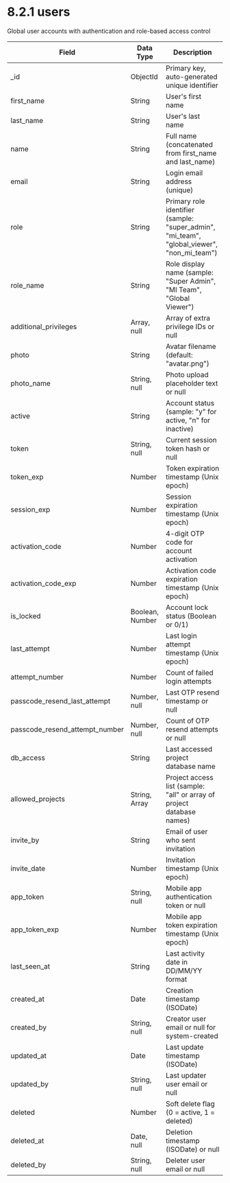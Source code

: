 # 8.2.1 users

Global user accounts with authentication and role-based access control

| Field | Data Type | Description |
|-------|-----------|-------------|
| _id | ObjectId | Primary key, auto-generated unique identifier |
| first_name | String | User's first name |
| last_name | String | User's last name |
| name | String | Full name (concatenated from first_name and last_name) |
| email | String | Login email address (unique) |
| role | String | Primary role identifier (sample: "super_admin", "mi_team", "global_viewer", "non_mi_team") |
| role_name | String | Role display name (sample: "Super Admin", "MI Team", "Global Viewer") |
| additional_privileges | Array, null | Array of extra privilege IDs or null |
| photo | String | Avatar filename (default: "avatar.png") |
| photo_name | String, null | Photo upload placeholder text or null |
| active | String | Account status (sample: "y" for active, "n" for inactive) |
| token | String, null | Current session token hash or null |
| token_exp | Number | Token expiration timestamp (Unix epoch) |
| session_exp | Number | Session expiration timestamp (Unix epoch) |
| activation_code | Number | 4-digit OTP code for account activation |
| activation_code_exp | Number | Activation code expiration timestamp (Unix epoch) |
| is_locked | Boolean, Number | Account lock status (Boolean or 0/1) |
| last_attempt | Number | Last login attempt timestamp (Unix epoch) |
| attempt_number | Number | Count of failed login attempts |
| passcode_resend_last_attempt | Number, null | Last OTP resend timestamp or null |
| passcode_resend_attempt_number | Number, null | Count of OTP resend attempts or null |
| db_access | String | Last accessed project database name |
| allowed_projects | String, Array | Project access list (sample: "all" or array of project database names) |
| invite_by | String | Email of user who sent invitation |
| invite_date | Number | Invitation timestamp (Unix epoch) |
| app_token | String, null | Mobile app authentication token or null |
| app_token_exp | Number | Mobile app token expiration timestamp (Unix epoch) |
| last_seen_at | String | Last activity date in DD/MM/YY format |
| created_at | Date | Creation timestamp (ISODate) |
| created_by | String, null | Creator user email or null for system-created |
| updated_at | Date | Last update timestamp (ISODate) |
| updated_by | String, null | Last updater user email or null |
| deleted | Number | Soft delete flag (0 = active, 1 = deleted) |
| deleted_at | Date, null | Deletion timestamp (ISODate) or null |
| deleted_by | String, null | Deleter user email or null |

